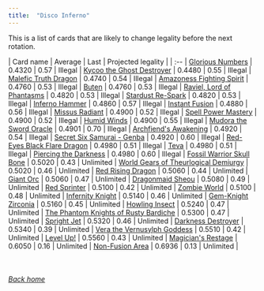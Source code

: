 ```yaml
---
title:  "Disco Inferno"
---
```


This is a list of cards that are likely to change legality before the next rotation.

| Card name | Average | Last | Projected legality |
| :-- |
[Glorious Numbers](https://db.ygoprodeck.com/card/?search=Glorious%20Numbers) | 0.4320 | 0.57 | Illegal |
[Kycoo the Ghost Destroyer](https://db.ygoprodeck.com/card/?search=Kycoo%20the%20Ghost%20Destroyer) | 0.4480 | 0.55 | Illegal |
[Malefic Truth Dragon](https://db.ygoprodeck.com/card/?search=Malefic%20Truth%20Dragon) | 0.4740 | 0.54 | Illegal |
[Amazoness Fighting Spirit](https://db.ygoprodeck.com/card/?search=Amazoness%20Fighting%20Spirit) | 0.4760 | 0.53 | Illegal |
[Buten](https://db.ygoprodeck.com/card/?search=Buten) | 0.4760 | 0.53 | Illegal |
[Raviel, Lord of Phantasms](https://db.ygoprodeck.com/card/?search=Raviel,%20Lord%20of%20Phantasms) | 0.4820 | 0.53 | Illegal |
[Stardust Re-Spark](https://db.ygoprodeck.com/card/?search=Stardust%20Re-Spark) | 0.4820 | 0.53 | Illegal |
[Inferno Hammer](https://db.ygoprodeck.com/card/?search=Inferno%20Hammer) | 0.4860 | 0.57 | Illegal |
[Instant Fusion](https://db.ygoprodeck.com/card/?search=Instant%20Fusion) | 0.4880 | 0.56 | Illegal |
[Missus Radiant](https://db.ygoprodeck.com/card/?search=Missus%20Radiant) | 0.4900 | 0.52 | Illegal |
[Spell Power Mastery](https://db.ygoprodeck.com/card/?search=Spell%20Power%20Mastery) | 0.4900 | 0.52 | Illegal |
[Humid Winds](https://db.ygoprodeck.com/card/?search=Humid%20Winds) | 0.4900 | 0.55 | Illegal |
[Mudora the Sword Oracle](https://db.ygoprodeck.com/card/?search=Mudora%20the%20Sword%20Oracle) | 0.4901 | 0.70 | Illegal |
[Archfiend's Awakening](https://db.ygoprodeck.com/card/?search=Archfiend's%20Awakening) | 0.4920 | 0.54 | Illegal |
[Secret Six Samurai - Genba](https://db.ygoprodeck.com/card/?search=Secret%20Six%20Samurai%20-%20Genba) | 0.4920 | 0.60 | Illegal |
[Red-Eyes Black Flare Dragon](https://db.ygoprodeck.com/card/?search=Red-Eyes%20Black%20Flare%20Dragon) | 0.4980 | 0.51 | Illegal |
[Teva](https://db.ygoprodeck.com/card/?search=Teva) | 0.4980 | 0.51 | Illegal |
[Piercing the Darkness](https://db.ygoprodeck.com/card/?search=Piercing%20the%20Darkness) | 0.4980 | 0.60 | Illegal |
[Fossil Warrior Skull Bone](https://db.ygoprodeck.com/card/?search=Fossil%20Warrior%20Skull%20Bone) | 0.5020 | 0.43 | Unlimited |
[World Gears of Theurlogical Demiurgy](https://db.ygoprodeck.com/card/?search=World%20Gears%20of%20Theurlogical%20Demiurgy) | 0.5020 | 0.46 | Unlimited |
[Red Rising Dragon](https://db.ygoprodeck.com/card/?search=Red%20Rising%20Dragon) | 0.5060 | 0.44 | Unlimited |
[Giant Orc](https://db.ygoprodeck.com/card/?search=Giant%20Orc) | 0.5060 | 0.47 | Unlimited |
[Dragonmaid Sheou](https://db.ygoprodeck.com/card/?search=Dragonmaid%20Sheou) | 0.5080 | 0.49 | Unlimited |
[Red Sprinter](https://db.ygoprodeck.com/card/?search=Red%20Sprinter) | 0.5100 | 0.42 | Unlimited |
[Zombie World](https://db.ygoprodeck.com/card/?search=Zombie%20World) | 0.5100 | 0.48 | Unlimited |
[Infernity Knight](https://db.ygoprodeck.com/card/?search=Infernity%20Knight) | 0.5140 | 0.46 | Unlimited |
[Gem-Knight Zirconia](https://db.ygoprodeck.com/card/?search=Gem-Knight%20Zirconia) | 0.5160 | 0.45 | Unlimited |
[Howling Insect](https://db.ygoprodeck.com/card/?search=Howling%20Insect) | 0.5240 | 0.47 | Unlimited |
[The Phantom Knights of Rusty Bardiche](https://db.ygoprodeck.com/card/?search=The%20Phantom%20Knights%20of%20Rusty%20Bardiche) | 0.5300 | 0.47 | Unlimited |
[Spright Jet](https://db.ygoprodeck.com/card/?search=Spright%20Jet) | 0.5320 | 0.46 | Unlimited |
[Darkness Destroyer](https://db.ygoprodeck.com/card/?search=Darkness%20Destroyer) | 0.5340 | 0.39 | Unlimited |
[Vera the Vernusylph Goddess](https://db.ygoprodeck.com/card/?search=Vera%20the%20Vernusylph%20Goddess) | 0.5510 | 0.42 | Unlimited |
[Level Up!](https://db.ygoprodeck.com/card/?search=Level%20Up!) | 0.5560 | 0.43 | Unlimited |
[Magician's Restage](https://db.ygoprodeck.com/card/?search=Magician's%20Restage) | 0.6050 | 0.16 | Unlimited |
[Non-Fusion Area](https://db.ygoprodeck.com/card/?search=Non-Fusion%20Area) | 0.6936 | 0.13 | Unlimited |

<br>

###### [Back home](index)